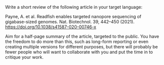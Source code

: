 Write a short review of the following article in your target language:

Payne, A. et al. Readfish enables targeted nanopore sequencing of gigabase-sized genomes. Nat. Biotechnol. 39, 442–450 (2021). https://doi.org/10.1038/s41587-020-00746-x
  
Aim for a half-page summary of the article, targeted to the public. You have the freedom to do more than this, such as long-form reporting or even creating multiple versions for different purposes, but there will probably be fewer people who will want to collaborate with you and put the time in to critique your work.

